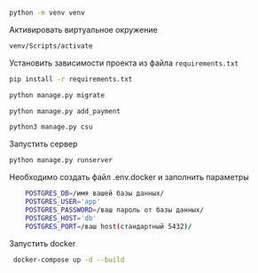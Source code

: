 ```bash
python -m venv venv
```
Активировать виртуальное окружение
```bash
venv/Scripts/activate
```
Установить зависимости проекта из файла `requirements.txt`
```bash
pip install -r requirements.txt
```
```bash
python manage.py migrate
```
```bash
python manage.py add_payment
```
```bash
python3 manage.py csu
```
Запустить сервер
```bash
python manage.py runserver
```
Необходимо создать файл .env.docker и заполнить параметры
```bash
    POSTGRES_DB=/имя вашей базы данных/
    POSTGRES_USER='app'
    POSTGRES_PASSWORD=/ваш пароль от базы данных/
    POSTGRES_HOST='db'
    POSTGRES_PORT=/ваш host(стандартный 5432)/
```
Запустить docker
```bash
 docker-compose up -d --build
```